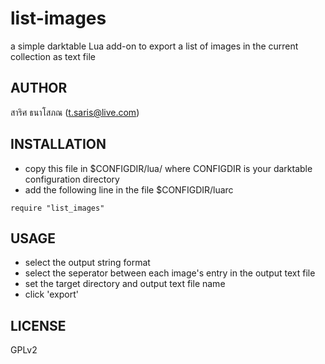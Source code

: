 # list-images

a simple darktable Lua add-on to export a list of images in the current collection as text file

## AUTHOR

สาริศ ธนาโสภณ (t.saris@live.com)

## INSTALLATION

* copy this file in $CONFIGDIR/lua/ where CONFIGDIR is your darktable configuration directory
* add the following line in the file $CONFIGDIR/luarc

``` require "list_images" ```

## USAGE

* select the output string format
* select the seperator between each image's entry in the output text file
* set the target directory and output text file name
* click 'export'

## LICENSE

GPLv2
